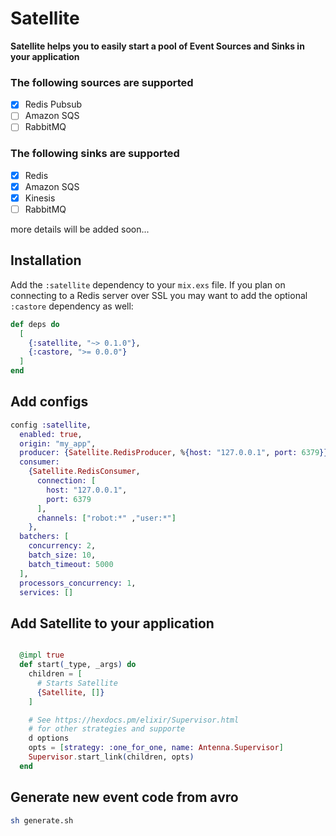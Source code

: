 # Satellite

**Satellite helps you to easily start a pool of Event Sources and Sinks in your application**

### The following sources are supported

- [x] Redis Pubsub
- [ ] Amazon SQS
- [ ] RabbitMQ

### The following sinks are supported

- [x] Redis 
- [x] Amazon SQS
- [x] Kinesis
- [ ] RabbitMQ

more details will be added soon...

## Installation

Add the `:satellite` dependency to your `mix.exs` file. If you plan on connecting to a Redis server over SSL you may want to add the optional `:castore` dependency as well:


```elixir
def deps do
  [
    {:satellite, "~> 0.1.0"},
    {:castore, ">= 0.0.0"}
  ]
end
```

## Add configs

```elixir
config :satellite,
  enabled: true,
  origin: "my_app",
  producer: {Satellite.RedisProducer, %{host: "127.0.0.1", port: 6379}},
  consumer: 
    {Satellite.RedisConsumer,
      connection: [
        host: "127.0.0.1",
        port: 6379
      ],
      channels: ["robot:*" ,"user:*"]
    },
  batchers: [
    concurrency: 2,
    batch_size: 10,
    batch_timeout: 5000
  ],
  processors_concurrency: 1,
  services: []
```

## Add Satellite to your application

```elixir

  @impl true
  def start(_type, _args) do
    children = [
      # Starts Satellite
      {Satellite, []}
    ]

    # See https://hexdocs.pm/elixir/Supervisor.html
    # for other strategies and supporte
    d options
    opts = [strategy: :one_for_one, name: Antenna.Supervisor]
    Supervisor.start_link(children, opts)
  end
```

## Generate new event code from avro

```bash
sh generate.sh
```
